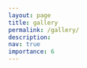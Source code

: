 ```yaml
---
layout: page
title: gallery
permalink: /gallery/
description: 
nav: true
importance: 6
---
```


<!-- <img src="/assets/img/community.png" width="100%"/>--> 

